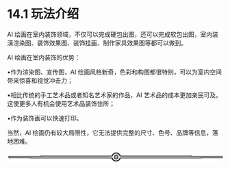 # 14.1 玩法介绍

AI 绘画在室内装饰领域，不仅可以完成硬包出图，还可以完成软包出图，室内装潢渲染图、装饰效果图、装饰挂画、制作家具效果图等都可以做到。

AI 绘画在室内装饰的优势：

•作为渲染图、宣传图，AI 绘画风格新奇，色彩和构图都很特别，可以为室内空间带来惊喜和视觉冲击力；

•相比传统的手工艺术品或者知名艺术家的作品，AI 艺术品的成本更加亲民可及。这使更多人有机会使用艺术品装饰住所；

•作为装饰画可以快速打印。

当然，AI 绘画仍有较大局限性，它无法提供完整的尺寸、色号、品牌等信息，落地困难。

![](img/e12d1c8b9f4ffdf6c4edf913cceed533.png)